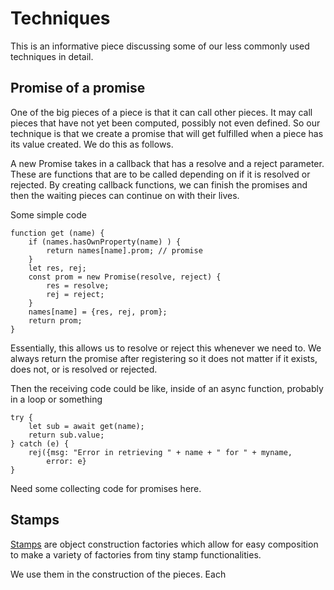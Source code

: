 # Techniques

This is an informative piece discussing some of our less commonly used techniques in detail. 

## Promise of a promise

One of the big pieces of a piece is that it can call other pieces. It may call
pieces that have not yet been computed, possibly not even defined. So our
technique is that we create a promise that will get fulfilled when a piece has
its value created. We do this as follows. 

A new Promise takes in a callback that has a resolve and a reject parameter.
These are functions that are to be called depending on if it is resolved or
rejected. By creating callback functions, we can finish the promises and then
the waiting pieces can continue on with their lives. 

Some simple code

    function get (name) {
        if (names.hasOwnProperty(name) ) {
            return names[name].prom; // promise
        }
        let res, rej;
        const prom = new Promise(resolve, reject) {
            res = resolve;
            rej = reject;
        }
        names[name] = {res, rej, prom};
        return prom;
    }

Essentially, this allows us to resolve or reject this whenever we need to. We
always return the promise after registering so it does not matter if it
exists, does not, or is resolved or rejected. 

Then the receiving code could be like, inside of an async function, probably
in a loop or something

    try {
        let sub = await get(name);
        return sub.value;
    } catch (e) {
        rej({msg: "Error in retrieving " + name + " for " + myname, 
            error: e}
    }

Need some collecting code for promises here. 


## Stamps

[Stamps](https://stampit.js.org) are object construction factories which allow
for easy composition to make a variety of factories from tiny stamp
functionalities. 

We use them in the construction of the pieces. Each 


